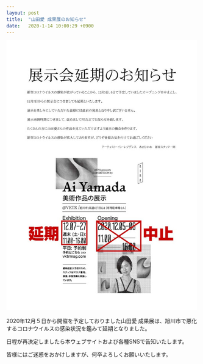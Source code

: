 ```yaml
---
layout: post
title:  "山田愛 成果展のお知らせ"
date:   2020-1-14 10:00:29 +0900
---
```


![My helpful screenshot](/assets/yamada-2.jpg)

2020年12月５日から開催を予定しておりました山田愛 成果展は、旭川市で悪化するコロナウイルスの感染状況を鑑みて延期となりました。

日程が再決定しましたら本ウェブサイトおよび各種SNSで告知いたします。

皆様にはご迷惑をおかけしますが、何卒よろしくお願いいたします。

